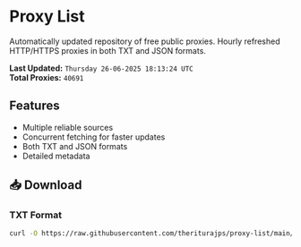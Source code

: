 # Proxy List

Automatically updated repository of free public proxies. Hourly refreshed HTTP/HTTPS proxies in both TXT and JSON formats.

**Last Updated:** `Thursday 26-06-2025 18:13:24 UTC`  
**Total Proxies:** `40691`

## Features
- Multiple reliable sources
- Concurrent fetching for faster updates
- Both TXT and JSON formats
- Detailed metadata

## 📥 Download

### TXT Format
```bash
curl -O https://raw.githubusercontent.com/theriturajps/proxy-list/main/proxies.txt
